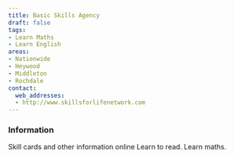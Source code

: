 ```yaml
---
title: Basic Skills Agency
draft: false
tags:
- Learn Maths
- Learn English
areas:
- Nationwide
- Heywood
- Middleton
- Rochdale
contact:
  web_addresses:
  - http://www.skillsforlifenetwork.com
---
```


### Information
Skill cards and other information online
Learn to read. Learn maths.

